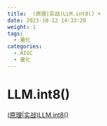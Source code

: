 ```yaml
---
title:  (原理|实战)LLM.int8() +
date: 2023-10-12 14:33:20
weight: 1
tags:
  - 量化
categories: 
  - AIGC
  - 量化  
---
```


<p></p>
<!-- more -->

# LLM.int8()
[(原理|实战)LLM.int8()](https://candied-skunk-1ca.notion.site/LLM-int8-11dbfe21108480d0b6adc341aed9ec3d?pvs=4)